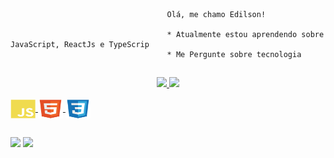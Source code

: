                                        Olá, me chamo Edilson!
                                       
                                       * Atualmente estou aprendendo sobre JavaScript, ReactJs e TypeScrip
                                       * Me Pergunte sobre tecnologia
                                       
##

<div align="center">
  <a href="https://github.com/edilsonzane">
  <img height="180em" src="https://github-readme-stats.vercel.app/api?username=edilsonzane&show_icons=true&theme=dark&include_all_commits=true&count_private=true"/>
  <img height="180em" src="https://github-readme-stats.vercel.app/api/top-langs/?username=edilsonzane&layout=compact&langs_count=7&theme=dark"/>
</div>

<div style="display: inline_block"><br>
  <img align="center" alt="Edilson-Js" height="30" width="40" src="https://raw.githubusercontent.com/devicons/devicon/master/icons/javascript/javascript-plain.svg">
  <img align="center" alt="Edilson-HTML" height="30" width="40" src="https://raw.githubusercontent.com/devicons/devicon/master/icons/html5/html5-original.svg">
  <img align="center" alt="Edilson-CSS" height="30" width="40" src="https://raw.githubusercontent.com/devicons/devicon/master/icons/css3/css3-original.svg">
</div>

##

<div> 
  <a href="https://instagram.com/edilsonzane" target="_blank"><img src="https://img.shields.io/badge/-Instagram-%23E4405F?style=for-the-badge&logo=instagram&logoColor=white" target="_blank"></a>
  <a href = "mailto:edilsonengineer@gmail.com"><img src="https://img.shields.io/badge/-Gmail-%23333?style=for-the-badge&logo=gmail&logoColor=white" target="_blank"></a>
</div>

